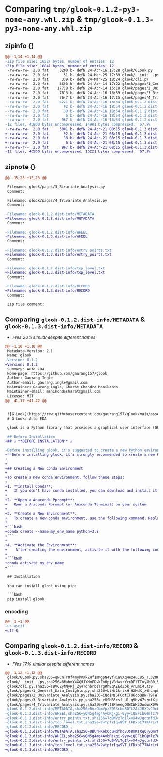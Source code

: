 # Comparing `tmp/glook-0.1.2-py3-none-any.whl.zip` & `tmp/glook-0.1.3-py3-none-any.whl.zip`

## zipinfo {}

```diff
@@ -1,14 +1,14 @@
-Zip file size: 16527 bytes, number of entries: 12
+Zip file size: 16847 bytes, number of entries: 12
 -rw-rw-rw-  2.0 fat     3200 b- defN 24-Apr-16 17:28 glook/GLook.py
 -rw-rw-rw-  2.0 fat       51 b- defN 24-Mar-25 17:39 glook/__init__.py
 -rw-rw-rw-  2.0 fat      339 b- defN 24-Mar-25 18:24 glook/cli.py
 -rw-rw-rw-  2.0 fat     3698 b- defN 24-Apr-14 17:22 glook/pages/1_General_Data_Insights.py
 -rw-rw-rw-  2.0 fat    17728 b- defN 24-Apr-14 15:18 glook/pages/2_Univariate_Analysis.py
 -rw-rw-rw-  2.0 fat     7813 b- defN 24-Apr-16 16:59 glook/pages/3_Bivariate_Analysis.py
 -rw-rw-rw-  2.0 fat     7647 b- defN 24-Apr-16 17:15 glook/pages/4_Trivariate_Analysis.py
--rw-rw-rw-  2.0 fat     4221 b- defN 24-Apr-16 18:54 glook-0.1.2.dist-info/METADATA
--rw-rw-rw-  2.0 fat       92 b- defN 24-Apr-16 18:54 glook-0.1.2.dist-info/WHEEL
--rw-rw-rw-  2.0 fat       38 b- defN 24-Apr-16 18:54 glook-0.1.2.dist-info/entry_points.txt
--rw-rw-rw-  2.0 fat        6 b- defN 24-Apr-16 18:54 glook-0.1.2.dist-info/top_level.txt
--rw-rw-r--  2.0 fat      967 b- defN 24-Apr-16 18:54 glook-0.1.2.dist-info/RECORD
-12 files, 45800 bytes uncompressed, 14901 bytes compressed:  67.5%
+-rw-rw-rw-  2.0 fat     5001 b- defN 24-Apr-21 08:15 glook-0.1.3.dist-info/METADATA
+-rw-rw-rw-  2.0 fat       92 b- defN 24-Apr-21 08:15 glook-0.1.3.dist-info/WHEEL
+-rw-rw-rw-  2.0 fat       38 b- defN 24-Apr-21 08:15 glook-0.1.3.dist-info/entry_points.txt
+-rw-rw-rw-  2.0 fat        6 b- defN 24-Apr-21 08:15 glook-0.1.3.dist-info/top_level.txt
+-rw-rw-r--  2.0 fat      967 b- defN 24-Apr-21 08:15 glook-0.1.3.dist-info/RECORD
+12 files, 46580 bytes uncompressed, 15221 bytes compressed:  67.3%
```

## zipnote {}

```diff
@@ -15,23 +15,23 @@
 
 Filename: glook/pages/3_Bivariate_Analysis.py
 Comment: 
 
 Filename: glook/pages/4_Trivariate_Analysis.py
 Comment: 
 
-Filename: glook-0.1.2.dist-info/METADATA
+Filename: glook-0.1.3.dist-info/METADATA
 Comment: 
 
-Filename: glook-0.1.2.dist-info/WHEEL
+Filename: glook-0.1.3.dist-info/WHEEL
 Comment: 
 
-Filename: glook-0.1.2.dist-info/entry_points.txt
+Filename: glook-0.1.3.dist-info/entry_points.txt
 Comment: 
 
-Filename: glook-0.1.2.dist-info/top_level.txt
+Filename: glook-0.1.3.dist-info/top_level.txt
 Comment: 
 
-Filename: glook-0.1.2.dist-info/RECORD
+Filename: glook-0.1.3.dist-info/RECORD
 Comment: 
 
 Zip file comment:
```

## Comparing `glook-0.1.2.dist-info/METADATA` & `glook-0.1.3.dist-info/METADATA`

 * *Files 20% similar despite different names*

```diff
@@ -1,10 +1,10 @@
 Metadata-Version: 2.1
 Name: glook
-Version: 0.1.2
+Version: 0.1.3
 Summary: Auto EDA.
 Home-page: https://github.com/gaurang157/glook
 Author: Gaurang Ingle
 Author-email: gaurang.ingle@gmail.com
 Maintainer: Gaurang Ingle, Sharat Chandra Manikonda
 Maintainer-email: manikondasharat@gmail.com
 License: MIT
@@ -41,17 +41,42 @@
 
 
 ![G-Look](https://raw.githubusercontent.com/gaurang157/glook/main/assets/pixelcut-export.png)
 # G-Look: Auto EDA
 
 glook is a Python library that provides a graphical user interface (GUI) for Automated Exploratory Data Analysis (Auto EDA). With glook, you can easily visualize and analyze your dataset's characteristics, distributions, and relationships.
 
-## Before Installation
+## ⚠️ **BEFORE INSTALLATION** ⚠️
 
-Before installing glook, it's suggested to create a new Python environment to avoid any potential conflicts with your current environment.
+**Before installing glook, it's strongly recommended to create a new Python environment to avoid potential conflicts with your current environment.**
+
+
+## Creating a New Conda Environment
+
+To create a new conda environment, follow these steps:
+
+1. **Install Conda**:
+   If you don't have conda installed, you can download and install it from the [Anaconda website](https://www.anaconda.com/products/distribution).
+
+2. **Open a Anaconda Pprompt**:
+   Open a Anaconda Pprompt (or Anaconda Terminal) on your system.
+
+3. **Create a New Environment**:
+   To create a new conda environment, use the following command. Replace `my_env_name` with your desired environment name.
+
+```bash
+conda create --name my_env_name python=3.8
+```
+
+4. **Activate the Environment**:
+    After creating the environment, activate it with the following command:
+
+```bash
+conda activate my_env_name
+```
 
 ## Installation
 
 You can install glook using pip:
 
 ```bash
 pip install glook
```

### encoding

```diff
@@ -1 +1 @@
-us-ascii
+utf-8
```

## Comparing `glook-0.1.2.dist-info/RECORD` & `glook-0.1.3.dist-info/RECORD`

 * *Files 17% similar despite different names*

```diff
@@ -1,12 +1,12 @@
 glook/GLook.py,sha256=qNCnTY0f4myhVXkZHf1mMgpN4yfHCaVXq4uz4uC85_s,3200
 glook/__init__.py,sha256=8NahmY4XQHJYMnFDvkZnHpjVBHwxrYrnDFlTTuyXbB0,51
 glook/cli.py,sha256=zBVCZyNNyRj_Zy4Tdnbrb1TrgRhEqAEEdZbk_vrLmi4,339
 glook/pages/1_General_Data_Insights.py,sha256=btHs2krtxH-H2MdX_x0hLnp8NR38dYvNnVdnNNjZosc,3698
 glook/pages/2_Univariate_Analysis.py,sha256=iQd1MsSFCdtIFU6coQBN-T9FWTVoVUA_Baf1evwjanA,17728
 glook/pages/3_Bivariate_Analysis.py,sha256=_eUSH35csf_Uljg9HvW7szmfXjrgNwrsVJA0gLMDNEA,7813
 glook/pages/4_Trivariate_Analysis.py,sha256=VPttBFaeegQUdCWH2OodwmX0Vn4B-4bnaLAKZErTgog,7647
-glook-0.1.2.dist-info/METADATA,sha256=BozQbmVpzZ953cbo8DYL2AcJRXIvC9c0PNjn6_uDCoQ,4221
-glook-0.1.2.dist-info/WHEEL,sha256=yQN5g4mg4AybRjkgi-9yy4iQEFibGQmlz78Pik5Or-A,92
-glook-0.1.2.dist-info/entry_points.txt,sha256=7q8WVzTgIl4vX4wJgctmfdJckoB5yPtI0p3hqAQSiFA,38
-glook-0.1.2.dist-info/top_level.txt,sha256=2wtpfrIqw9VT_LFDxpI77DArLrUaNjWxyClToM3P9WE,6
-glook-0.1.2.dist-info/RECORD,,
+glook-0.1.3.dist-info/METADATA,sha256=OBUhFKekOcuNdfhovJS8mKTXqQjyOmr8ljN8T8zTkg8,5001
+glook-0.1.3.dist-info/WHEEL,sha256=yQN5g4mg4AybRjkgi-9yy4iQEFibGQmlz78Pik5Or-A,92
+glook-0.1.3.dist-info/entry_points.txt,sha256=7q8WVzTgIl4vX4wJgctmfdJckoB5yPtI0p3hqAQSiFA,38
+glook-0.1.3.dist-info/top_level.txt,sha256=2wtpfrIqw9VT_LFDxpI77DArLrUaNjWxyClToM3P9WE,6
+glook-0.1.3.dist-info/RECORD,,
```

